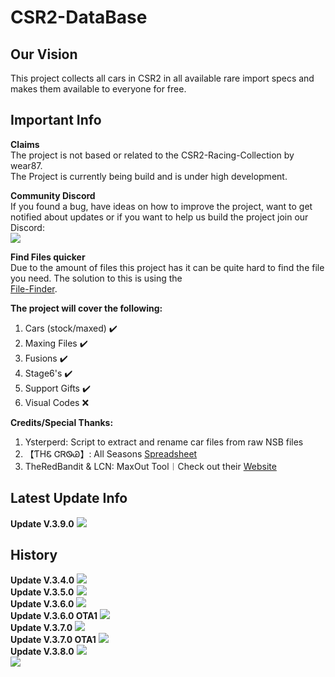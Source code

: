 # CSR2-DataBase
## Our Vision<br>
This project collects all cars in CSR2 in all available rare import specs and makes them available to everyone for free.<br>

## Important Info
**Claims**<br>
The project is not based or related to the CSR2-Racing-Collection by wear87.<br>
The Project is currently being build and is under high development.<br>

**Community Discord**<br>
If you found a bug, have ideas on how to improve the project, want to get notified about updates or if you want to help us build the project join our Discord:<br>
[![](https://cdn.discordapp.com/attachments/904024380370223114/904025176671420466/dc_logo_256x.png)](https://discord.gg/GRepTF4Jv5)<br>

**Find Files quicker**<br>
Due to the amount of files this project has it can be quite hard to find the file you need. The solution to this is using the<br> [File-Finder](https://github.com/Nitro4CSR/CSR2-DataBase/find/main).<br>
 
**The project will cover the following:**<br>
1. Cars (stock/maxed) ✔️<br>
2. Maxing Files ✔️<br>
3. Fusions ✔️<br>
4. Stage6's ✔️<br>
5. Support Gifts ✔️<br>
6. Visual Codes ❌<br>

**Credits/Special Thanks:**<br>
1. Ysterperd: Script to extract and rename car files from raw NSB files
2. 【ƬHᏋ ᏣᏒᏫᏊ】: All Seasons [Spreadsheet](https://docs.google.com/spreadsheets/d/1_QvcjyGz9PW48iybbU2AxWcoW6VHJMIj9vohwlYQKBg)<br>
3. TheRedBandit & LCN: MaxOut Tool︱Check out their [Website](https://nsb.lcn-innovation.dk/)

## Latest Update Info
**Update V.3.9.0**
![](https://cdn.discordapp.com/attachments/904024380370223114/975686499016253460/3.9.0.png)
<br>
## History
**Update V.3.4.0**
![](https://cdn.discordapp.com/attachments/904024380370223114/954401647503745044/3.4.0.png)
 <br>
**Update V.3.5.0**
![](https://cdn.discordapp.com/attachments/904024380370223114/954401647767990303/3.5.0.png)
<br>
**Update V.3.6.0**
![](https://cdn.discordapp.com/attachments/904024380370223114/954401647503745044/3.6.0.png)
<br>
**Update V.3.6.0 OTA1**
![](https://cdn.discordapp.com/attachments/904024380370223114/954402260702597140/3.6.0_OTA1.png)
<br>
**Update V.3.7.0**
![](https://cdn.discordapp.com/attachments/904024380370223114/954401648745283614/3.7.0.png)
<br>
**Update V.3.7.0 OTA1**
![](https://cdn.discordapp.com/attachments/904024380370223114/954401649147924531/3.7.0_OTA1.png)
<br>
**Update V.3.8.0**
![](https://cdn.discordapp.com/attachments/904024380370223114/957033538111291413/unknown.png)
<br>
![](https://cdn.discordapp.com/attachments/904024380370223114/972867456647430164/3.8.0_OTA1.png)
<br>
